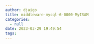 ```yaml
---
author: djaigo
title: middleware-mysql-6-0000-MyISAM
categories:
  - null
date: 2023-03-29 19:49:54
tags:
---
```

